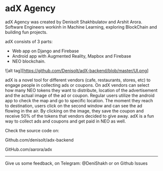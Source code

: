 # adX Agency

adX Agency was created by Denisolt Shakhbulatov and Arshit Arora. Software Engineers workinh in Machine Learning, exploring BlockChain and building fun projects.

adX consists of 3 parts:

- Web app on Django and Firebase
- Android app with Augmented Reality, Mapbox and Firebase
- NEO blockchain.

![alt tag][https://github.com/Denisolt/adX-backend/blob/master/UI.png]

adX is a novel tool for different vendors (cafe, restaurants, stores, etc) to engage people in collecting ads or coupons. On adX vendors can select how many NEO tokens they want to distribute, location of the advertisement and the actual image of the ad or coupon. Regular users utilize the android app to check the map and go to specific location. The moment they reach to destination, users click on the second window and can see the ad flowing in the air. By clicking on the image, they save the coupon and receive 50% of the tokens that vendors decided to give away. adX is a fun way to collect ads and coupons and get paid in NEO as well. 

Check the source code on:

Github.com/denisolt/adx-backend

GitHub.com/aarora/adx

______

Give us some feedback, on Telegram: @DeniShakh or on Github Issues

 
